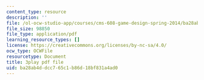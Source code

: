 ```yaml
---
content_type: resource
description: ''
file: /ol-ocw-studio-app/courses/cms-608-game-design-spring-2014/ba28ab4ddcc765c1b86d18bf831a4ad0_1506648.pdf
file_size: 98850
file_type: application/pdf
learning_resource_types: []
license: https://creativecommons.org/licenses/by-nc-sa/4.0/
ocw_type: OCWFile
resourcetype: Document
title: 3play pdf file
uid: ba28ab4d-dcc7-65c1-b86d-18bf831a4ad0
---
```

